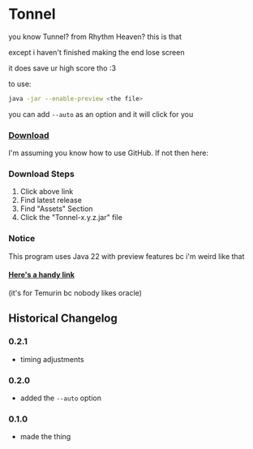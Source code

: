 # Tonnel

you know Tunnel? from Rhythm Heaven? this is that

except i haven't finished making the end lose screen

it does save ur high score tho :3

to use: 
```sh
java -jar --enable-preview <the file>
```

you can add `--auto` as an option and it will click for you


### [Download](https://github.com/Canary-Prism/Tonnel/releases/)

I'm assuming you know how to use GitHub. If not then here:

### Download Steps

1. Click above link
2. Find latest release
3. Find "Assets" Section
4. Click the "Tonnel-x.y.z.jar" file

### Notice

This program uses Java 22 with preview features bc i'm weird like that

#### [Here's a handy link](https://adoptium.net/temurin/releases/?version=22)

(it's for Temurin bc nobody likes oracle)


## Historical Changelog

### 0.2.1
- timing adjustments

### 0.2.0
- added the `--auto` option

### 0.1.0
- made the thing